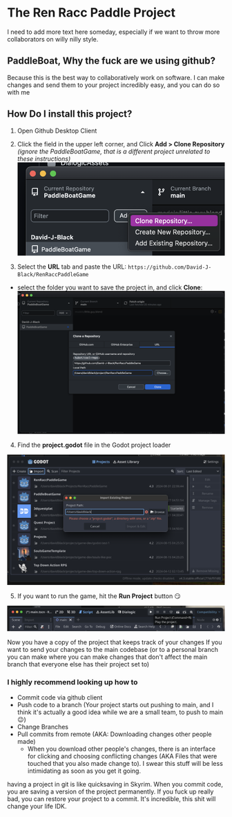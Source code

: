 # The Ren Racc Paddle Project

I need to add more text here someday, especially if we want to throw more collaborators on willy nilly style.

## PaddleBoat, Why the fuck are we using github?

Because this is the best way to collaboratively work on software. I can make changes and send them to your project incredibly easy, and you can do so with me

## How Do I install this project?

1. Open Github Desktop Client
2. Click the field in the upper left corner, and Click **Add \> Clone Repository** _(ignore the PaddleBoatGame, that is a different project unrelated to these instructions)_
![alt text](InstallInstructionDocs/clone_repository.png)

3. Select the **URL** tab and paste the URL: ```https://github.com/David-J-Black/RenRaccPaddleGame```
  - select the folder you want to save the project in, and click **Clone**:
    ![alt text](InstallInstructionDocs/add_game_url.png)

4. Find the **project.godot** file in the Godot project loader

![alt text](InstallInstructionDocs/godot_open_file.png)

5. If you want to run the game, hit the **Run Project** button 😏

![alt text](InstallInstructionDocs/run_game.png)

Now you have a copy of the project that keeps track of your changes If you want to send your changes to the main codebase (or to a personal branch you can make where you can make changes that don't affect the main branch that everyone else has their project set to)

### I highly recommend looking up how to

- Commit code via github client
- Push code to a branch (Your project starts out pushing to main, and I think it's actually a good idea while we are a small team, to push to main 😉)
- Change Branches
- Pull commits from remote (AKA: Downloading changes other people made)
  - When you download other people's changes, there is an interface for clicking and choosing conflicting changes (AKA Files that were touched that you also made change to). I swear this stuff will be less intimidating as soon as you get it going.

having a project in git is like quicksaving in Skyrim. When you commit code, you are saving a version of the project permanently. If you fuck up really bad, you can restore your project to a commit. It's incredible, this shit will change your life IDK.
